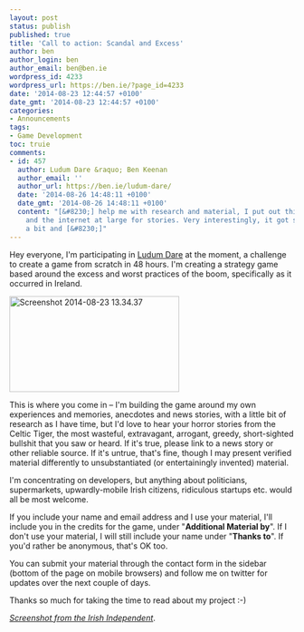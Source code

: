 ```yaml
---
layout: post
status: publish
published: true
title: 'Call to action: Scandal and Excess'
author: ben
author_login: ben
author_email: ben@ben.ie
wordpress_id: 4233
wordpress_url: https://ben.ie/?page_id=4233
date: '2014-08-23 12:44:57 +0100'
date_gmt: '2014-08-23 12:44:57 +0100'
categories: 
- Announcements
tags:
- Game Development
toc: truie
comments:
- id: 457
  author: Ludum Dare &raquo; Ben Keenan
  author_email: ''
  author_url: https://ben.ie/ludum-dare/
  date: '2014-08-26 14:48:11 +0100'
  date_gmt: '2014-08-26 14:48:11 +0100'
  content: "[&#8230;] help me with research and material, I put out this call to friends
    and the internet at large for stories. Very interestingly, it got shared quite
    a bit and [&#8230;]"
---
```

<p>Hey everyone, I'm participating in <a href="https://www.ludumdare.com" target="_blank">Ludum Dare</a> at the moment, a challenge to create a game from scratch in 48 hours. I'm creating a strategy game based around the excess and worst practices of the boom, specifically as it occurred in Ireland.</p>
<p><img class="size-medium wp-image-4234 aligncenter" src="https://ben.ie/wp-content/uploads/2014/08/Screenshot-2014-08-23-13.34.37.png" alt="Screenshot 2014-08-23 13.34.37" width="300" height="169" /></p>
<p>This is where you come in – I'm building the game around my own experiences and memories, anecdotes and news stories, with a little bit of research as I have time, but I'd love to hear your horror stories from the Celtic Tiger, the most wasteful, extravagant, arrogant, greedy, short-sighted bullshit that you saw or heard. If it's true, please link to a news story or other reliable source. If it's untrue, that's fine, though I may present verified material differently to unsubstantiated (or entertainingly invented) material.</p>
<p>I'm concentrating on developers, but anything about politicians, supermarkets, upwardly-mobile Irish citizens, ridiculous startups etc. would all be most welcome.</p>
<p>If you include your name and email address and I use your material, I'll include you in the credits for the game, under "<strong>Additional Material by</strong>". If I don't use your material, I will still include your name under "<strong>Thanks to</strong>". If you'd rather be anonymous, that's OK too.</p>
<p>You can submit your material through the contact form in the sidebar (bottom of the page on mobile browsers) and follow me on twitter for updates over the next couple of days.</p>
<p>Thanks so much for taking the time to read about my project :-)</p>
<p><a href="https://www.independent.ie/entertainment/trending/blog/14-things-you-wont-believe-irish-people-did-during-the-celtic-tiger-29825905.html" target="_blank"><em>Screenshot from the Irish Independent</em></a>.</p>
